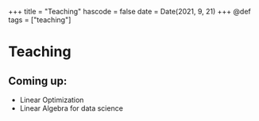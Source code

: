 +++
title = "Teaching"
hascode = false
date = Date(2021, 9, 21)
+++
@def tags = ["teaching"]

# Teaching

## Coming up:
* Linear Optimization
* Linear Algebra for data science
